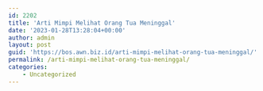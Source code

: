 ```yaml
---
id: 2202
title: 'Arti Mimpi Melihat Orang Tua Meninggal'
date: '2023-01-28T13:28:04+00:00'
author: admin
layout: post
guid: 'https://bos.awn.biz.id/arti-mimpi-melihat-orang-tua-meninggal/'
permalink: /arti-mimpi-melihat-orang-tua-meninggal/
categories:
    - Uncategorized
---
```


